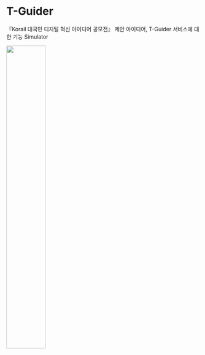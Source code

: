 # T-Guider
『Korail 대국민 디지털 혁신 아이디어 공모전』 제안 아이디어, T-Guider 서비스에 대한 기능 Simulator

<img src = "https://github.com/user-attachments/assets/aefc428e-8798-44f4-a06a-294bb88838c6" width="45%" height="45%">
